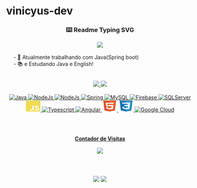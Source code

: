 # vinicyus-dev

<!-- markdownlint-disable MD033 MD041 -->
<p align="center">
  <h3 align="center">⌨️ Readme Typing SVG</h3>
</p>

<p align="center">
  <img src="https://readme-typing-svg.demolab.com/?lines=Welcome,+I'm Vinicyus!...&font=Fira%20Code&size=35&center=true&width=800&height=100&duration=4000&pause=1000" >
</p>

 <p>&nbsp&nbsp&nbsp&nbsp - 🔭 Atualmente trabalhando com Java(Spring boot)<br>
   &nbsp&nbsp&nbsp&nbsp - 📚 e Estudando Java  e English! <br>
   </p>
<br>

</div>
<div align="center" style="display: inline_block">
  <a href="https://github.com/vinicyusrs">
  <img  width="50%" src="https://github-readme-stats.vercel.app/api?username=vinicyusrs&show_icons=true&theme=dracula&include_all_commits=true&count_private=true"/>
  <img  width="33.2%" src="https://github-readme-stats.vercel.app/api/top-langs/?username=vinicyusrs&layout=compact&langs_count=7&theme=dracula"/>
</div>
<div align="center" style="display: inline_block"><br>
  <img alt="Java" height="30" width="40" src="https://cdn.jsdelivr.net/gh/devicons/devicon/icons/java/java-original-wordmark.svg"/>
  <img alt="NodeJs" height="30" width="40" src="https://cdn.jsdelivr.net/gh/devicons/devicon/icons/nodejs/nodejs-original-wordmark.svg"/>
  <img alt="NodeJs" height="30" width="40" src="https://cdn.jsdelivr.net/gh/devicons/devicon/icons/go/go-original-wordmark.svg"/>
  <img alt="Spring" height="30" width="40" src="https://cdn.jsdelivr.net/gh/devicons/devicon/icons/spring/spring-original.svg"/>
  <img alt="MySQL" height="30" width="40" src="https://cdn.jsdelivr.net/gh/devicons/devicon/icons/mysql/mysql-original.svg"/>
  <img alt="Firebase" height="30" width="40" src="https://cdn.jsdelivr.net/gh/devicons/devicon/icons/firebase/firebase-plain.svg" />
  <img alt="SQLServer" height="30" width="40" src="https://cdn.jsdelivr.net/gh/devicons/devicon/icons/microsoftsqlserver/microsoftsqlserver-plain.svg" />
  <img alt="Javascript" height="30" width="40" src="https://raw.githubusercontent.com/devicons/devicon/master/icons/javascript/javascript-plain.svg"/>
  <img alt="Typescript" height="30" width="40" src="https://cdn.jsdelivr.net/gh/devicons/devicon/icons/typescript/typescript-original.svg" />
  <img alt="Angular" height="30" width="40" src="https://cdn.jsdelivr.net/gh/devicons/devicon/icons/angularjs/angularjs-original.svg"/>
  <img alt="HTML" height="30" width="40" src="https://raw.githubusercontent.com/devicons/devicon/master/icons/html5/html5-original.svg"/>
  <img alt="CSS" height="30" width="40" src="https://raw.githubusercontent.com/devicons/devicon/master/icons/css3/css3-original.svg"/>
  <img alt="Google Cloud" height="30" width="40" src="https://cdn.jsdelivr.net/gh/devicons/devicon/icons/googlecloud/googlecloud-original.svg"/>
</div>
  
  ##
  
  <div align="center">
<br><p align="centre"><b>Contador de Visitas</b></p>  
<p align="center"><img align="center" src="https://profile-counter.glitch.me/{jonh-dev}/count.svg" /></p> 
<br></div>
  
  ##
  <div align="center">
  <a href = "mailto:jonh.dev.br@gmail.com"><img src="https://img.shields.io/badge/-Gmail-%23333?style=for-the-badge&logo=gmail&logoColor=white" target="_blank"></a>
  <a href="https://www.linkedin.com/in/jo%C3%A3o-carlos-schwab-zanardi-752591213/" target="_blank"><img src="https://img.shields.io/badge/-LinkedIn-%230077B5?style=for-the-badge&logo=linkedin&logoColor=white" target="_blank"></a> 
  </div>
